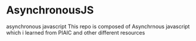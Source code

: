 # AsynchronousJS
asynchronous javascript
This repo is composed of Asynchrnous javascript which i learned from PIAIC and other different resources
